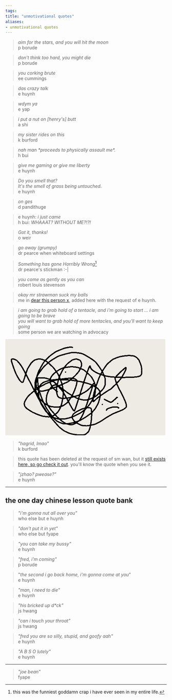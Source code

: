 ```yaml
---
tags: 
title: "unmotivational quotes"
aliases:
- unmotivational quotes
---
```


> *aim for the stars, and you will hit the moon*  
> p borude

> *don't think too hard, you might die*  
> p borude

> *you corking brute*  
> ee cummings

> *das crazy talk*  
> e huynh

> *wdym ya*  
> e yap

> *i put a nut on [henry's] butt*  
> a shi

> *my sister rides on this*  
> k burford

> *nah man \*proceeds to physically assault me\*.*  
> h bui

> *give me gaming or give me liberty*  
> e huynh

> *Do you smell that?*  
> *It's the smell of grass being untouched.*  
> e huynh

> *on ges*  
> d pandithuge

> e huynh: *i just came*  
> h bui: *WHAAAT? WITHOUT ME?!?!*

> *Got it, thanks!*  
> o weir

> *go away (grumpy)*  
> dr pearce when whiteboard settings

> *Something has gone Horribly Wrong*[^1]  
> dr pearce's stickman :-|

> *you come as gently as you can*  
> robert louis stevenson

> *okay mr strawman suck my balls*  
> me in [dear this person x](dearX.md), added here with the request of e huynh.

> *i am going to grab hold of a tentacle, and i'm going to start ... i am going to be brave*  
> *you will want to grab hold of more tentacles, and you'll want to keep going*  
> some person we are watching in advocacy

![grodianKnot](assets/grodianKnot.png)

> *"hagrid, lmao"*  
> k burford

> this quote has been deleted at the request of sm wan, but it [still exists here, so go check it out](https://shan-mei.github.io/shanmeis-notes/ranting/the-town.html). you'll know the quote when you see it.

> *"jzhao? pwease?"*  
> e huynh

---

## the one day chinese lesson quote bank

> *"i'm gonna nut all over you"*  
> who else but e huynh

> *"don't put it in yet"*  
> who else but fyape

> *"you can take my bussy"*  
> e huynh

> *"fred, i'm coming"*  
> p borude

> "*the second i go back home, i'm gonna come at you*"  
> e huynh

> *"man, i need to die"*  
> e huynh

> *"his bricked up d\*ck"*  
> js hwang

> *"can i touch your throat"*  
> js hwang

> *"fred you are so silly, stupid, and goofy aah"*  
> e huynh

> *"A B S O lutely"*  
> e huynh

---

> *"joe bean"*  
> fyape

[^1]: this was the funniest goddamn crap i have ever seen in my entire life.